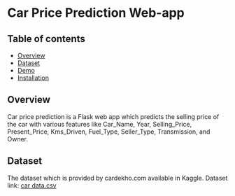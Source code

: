 # Car Price Prediction Web-app

## Table of contents

 * [Overview](#overview)
 * [Dataset](#dataset)
 * [Demo](#demo)
 * [Installation](#installation)

## Overview
Car price prediction is a Flask web app which predicts the selling price of the car with various features like Car_Name, Year, Selling_Price, Present_Price, Kms_Driven, Fuel_Type, Seller_Type, Transmission, and Owner.

## Dataset
The dataset which is provided by cardekho.com available in Kaggle.
Dataset link: [car data.csv](https://www.kaggle.com/nehalbirla/vehicle-dataset-from-cardekho)
